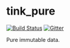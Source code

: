 # tink_pure

[![Build Status](https://travis-ci.org/haxetink/tink_pure.svg?branch=master)](https://travis-ci.org/haxetink/tink_pure)
[![Gitter](https://img.shields.io/gitter/room/nwjs/nw.js.svg?maxAge=2592000)](https://gitter.im/haxetink/public)

Pure immutable data.
